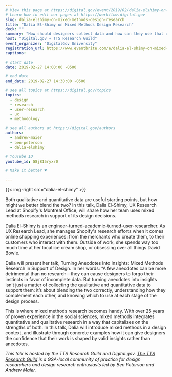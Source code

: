 ```yaml
---
# View this page at https://digital.gov/event/2019/02/dalia-elshimy-on-mixed-methods-design
# Learn how to edit our pages at https://workflow.digital.gov
slug: dalia-elshimy-on-mixed-methods-design-research
title: "Dalia El-Shimy on Mixed Methods Design Research"
deck: ""
summary: "How should designers collect data and how can they use that data to inform their work? Dalia El-Shimy, UX Research Lead at Shopify's Montreal Office, will share how her team uses mixed methods research in support of its design decisions."
host: "Digital.gov + TTS Research Guild"
event_organizer: "DigitalGov University"
registration_url: https://www.eventbrite.com/e/dalia-el-shimy-on-mixed-methods-research-in-support-of-design-registration-56943695125
captions: 

# start date
date: 2019-02-27 14:00:00 -0500

# end date
end_date: 2019-02-27 14:30:00 -0500

# see all topics at https://digital.gov/topics
topics: 
  - design
  - research
  - user-research
  - ux
  - methodology

# see all authors at https://digital.gov/authors
authors: 
  - andrew-maier
  - ben-peterson
  - dalia-elshimy

# YouTube ID
youtube_id: G8j815ryxr0

# Make it better ♥

---
```


{{< img-right src="dalia-el-shimy" >}}

Both qualitative and quantitative data are useful starting points, but how might we better blend the two? In this talk, Dalia El-Shimy, UX Research Lead at Shopify's Montreal Office, will share how her team uses mixed methods research in support of its design decisions.

Dalia El-Shimy is an engineer-turned-academic-turned-user-researcher. As UX Research Lead, she manages Shopify's research efforts when it comes online shopping experiences: from the merchants who create them, to their customers who interact with them. Outside of work, she spends way too much time at her local ice cream shop, or obsessing over all things David Bowie.

Dalia will present her talk, Turning Anecdotes Into Insights: Mixed Methods Research in Support of Design. In her words: “A few anecdotes can be more detrimental than no research—they can cause designers to forgo their instincts in favor of incomplete data. But turning anecdotes into insights isn’t just a matter of collecting the qualitative and quantitative data to support them: it’s about blending the two correctly, understanding how they complement each other, and knowing which to use at each stage of the design process.

This is where mixed methods research becomes handy. With over 25 years of proven experience in the social sciences, mixed methods integrates quantitative and qualitative research in a way that capitalizes on the strengths of both. In this talk, Dalia will introduce mixed methods in a design context, and illustrate through concrete examples how it can give designers the confidence that their work is shaped by valid insights rather than anecdotes.

_This talk is hosted by the TTS Research Guild and Digital.gov. [The TTS Research Guild](https://github.com/18F/g-research) is a GSA-local community of practice for design researchers and design research enthusiasts led by Ben Peterson and Andrew Maier._

